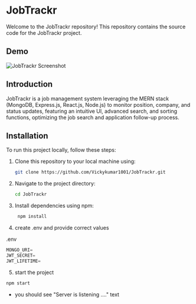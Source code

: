 # JobTrackr

Welcome to the JobTrackr repository! This repository contains the source code for the JobTrackr project.

## Demo

![JobTrackr Screenshot](demo.gif)

## Introduction

JobTrackr is a job management system leveraging the MERN stack (MongoDB, Express.js, React.js, Node.js) to monitor position, company, and status updates, featuring an intuitive UI, advanced search, and sorting functions, optimizing the job search and application follow-up process.

## Installation

To run this project locally, follow these steps:

1. Clone this repository to your local machine using:
   ```bash
   git clone https://github.com/Vickykumar1001/JobTrackr.git
   ```
2. Navigate to the project directory:
   ```bash
   cd JobTrackr
   ```
3. Install dependencies using npm:

   ```bash
    npm install

   ```

4. create .env and provide correct values

.env

```js
MONGO_URI=
JWT_SECRET=
JWT_LIFETIME=
```

5. start the project

```sh
npm start
```

- you should see "Server is listening ...." text
